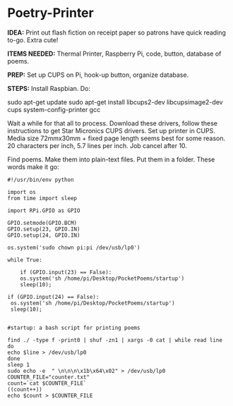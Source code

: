# Poetry-Printer

**IDEA:** Print out flash fiction on receipt paper so patrons have quick reading to-go. Extra cute!

**ITEMS NEEDED:** Thermal Printer, Raspberry Pi, code, button, database of poems.  

**PREP:** Set up CUPS on Pi, hook-up button, organize database. 

**STEPS:** Install Raspbian. Do: 

sudo apt-get update
sudo apt-get install libcups2-dev libcupsimage2-dev cups system-config-printer gcc
 
Wait a while for that all to process. Download these drivers, follow these instructions to get Star Micronics CUPS drivers. Set up printer in CUPS. Media size 72mmx30mm + fixed page length seems best for some reason. 20 characters per inch, 5.7 lines per inch. Job cancel after 10.

Find poems. Make them into plain-text files. Put them in a folder. These words make it go:

    #!/usr/bin/env python

    import os
    from time import sleep

    import RPi.GPIO as GPIO

    GPIO.setmode(GPIO.BCM)
    GPIO.setup(23, GPIO.IN)
    GPIO.setup(24, GPIO.IN)

    os.system('sudo chown pi:pi /dev/usb/lp0')

    while True:

        if (GPIO.input(23) == False):    
        os.system('sh /home/pi/Desktop/PocketPoems/startup')        
        sleep(10);
        
    if (GPIO.input(24) == False):
     os.system('sh /home/pi/Desktop/PocketPoems/startup')
     sleep(10);
 

    #startup: a bash script for printing poems

    find ./ -type f -print0 | shuf -zn1 | xargs -0 cat | while read line 
    do
    echo $line > /dev/usb/lp0
    done
    sleep 1
    sudo echo -e  " \n\n\n\x1b\x64\x02" > /dev/usb/lp0
    COUNTER_FILE="counter.txt"
    count=`cat $COUNTER_FILE`
    ((count++))
    echo $count > $COUNTER_FILE
